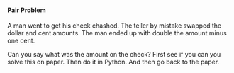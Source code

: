 #### Pair Problem

A man went to get his check chashed. The teller by mistake swapped the dollar and cent amounts. The man ended up with double the amount minus one cent.

Can you say what was the amount on the check? First see if you can you solve this on paper. Then do it in Python. And then go back to the paper.

